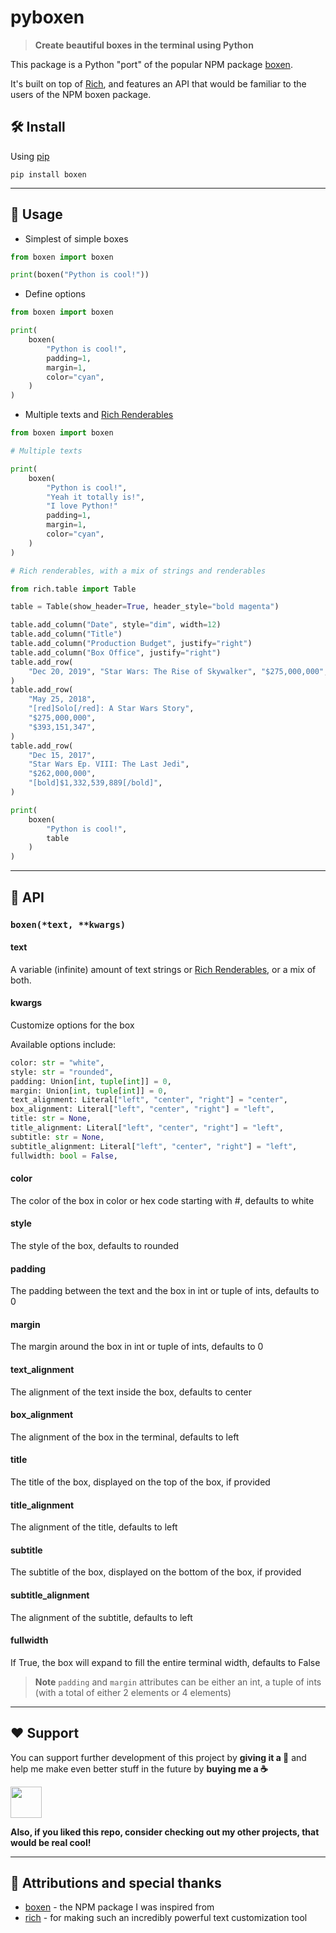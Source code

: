 # pyboxen
<!-- markdownlint-disable MD010 MD033 MD001 -->

> **Create beautiful boxes in the terminal using Python**

This package is a Python "port" of the popular NPM package [boxen](https://github.com/sindresorhus/boxen/).

It's built on top of [Rich](https://github.com/Textualize/rich/), and features an API that would be familiar to the users of the NPM boxen package.

## 🛠️ Install

Using [pip](https://pypi.org/)

```text
pip install boxen
```

---

## 🔗 Usage

- Simplest of simple boxes

```py
from boxen import boxen

print(boxen("Python is cool!"))
```

- Define options

```py
from boxen import boxen

print(
    boxen(
        "Python is cool!",
        padding=1,
        margin=1,
        color="cyan",
    )
)
```

- Multiple texts and [Rich Renderables](https://github.com/Textualize/rich#rich-library)

```py
from boxen import boxen

# Multiple texts

print(
    boxen(
        "Python is cool!",
        "Yeah it totally is!",
        "I love Python!"
        padding=1,
        margin=1,
        color="cyan",
    )
)

# Rich renderables, with a mix of strings and renderables

from rich.table import Table

table = Table(show_header=True, header_style="bold magenta")

table.add_column("Date", style="dim", width=12)
table.add_column("Title")
table.add_column("Production Budget", justify="right")
table.add_column("Box Office", justify="right")
table.add_row(
    "Dec 20, 2019", "Star Wars: The Rise of Skywalker", "$275,000,000", "$375,126,118"
)
table.add_row(
    "May 25, 2018",
    "[red]Solo[/red]: A Star Wars Story",
    "$275,000,000",
    "$393,151,347",
)
table.add_row(
    "Dec 15, 2017",
    "Star Wars Ep. VIII: The Last Jedi",
    "$262,000,000",
    "[bold]$1,332,539,889[/bold]",
)

print(
    boxen(
        "Python is cool!",
        table
    )
)
```

---

## 🔮 API

### `boxen(*text, **kwargs)`

#### text

A variable (infinite) amount of text strings or [Rich Renderables](https://github.com/Textualize/rich#rich-library), or a mix of both.

#### kwargs

Customize options for the box

Available options include:

```py
color: str = "white",
style: str = "rounded",
padding: Union[int, tuple[int]] = 0,
margin: Union[int, tuple[int]] = 0,
text_alignment: Literal["left", "center", "right"] = "center",
box_alignment: Literal["left", "center", "right"] = "left",
title: str = None,
title_alignment: Literal["left", "center", "right"] = "left",
subtitle: str = None,
subtitle_alignment: Literal["left", "center", "right"] = "left",
fullwidth: bool = False,
```

#### color

The color of the box in color or hex code starting with #, defaults to white

#### style

The style of the box, defaults to rounded

#### padding

The padding between the text and the box in int or tuple of ints, defaults to 0

#### margin

The margin around the box in int or tuple of ints, defaults to 0

#### text_alignment

The alignment of the text inside the box, defaults to center

#### box_alignment

The alignment of the box in the terminal, defaults to left

#### title

The title of the box, displayed on the top of the box, if provided

#### title_alignment

The alignment of the title, defaults to left

#### subtitle

The subtitle of the box, displayed on the bottom of the box, if provided

#### subtitle_alignment

The alignment of the subtitle, defaults to left

#### fullwidth

If True, the box will expand to fill the entire terminal width, defaults to False

> **Note**
> `padding` and `margin` attributes can be either an int, a tuple of ints (with a total of either 2 elements or 4 elements)

---

## ❤️ Support

You can support further development of this project by **giving it a 🌟** and help me make even better stuff in the future by **buying me a ☕**

<a href="https://www.buymeacoffee.com/savioxavier">
<img src="https://cdn.buymeacoffee.com/buttons/v2/default-blue.png" height="50px">
</a>

<br>

**Also, if you liked this repo, consider checking out my other projects, that would be real cool!**

---

## 💫 Attributions and special thanks

- [boxen](https://github.com/sindresorhus/boxen/) - the NPM package I was inspired from
- [rich](https://github.com/Textualize/rich) - for making such an incredibly powerful text customization tool
